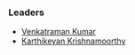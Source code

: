 
### Leaders

* [Venkatraman Kumar](mailto:venkatraman.kumar@owasp.org)
* [Karthikeyan Krishnamoorthy](mailto:karthikeyan.krishnamoorthy@owasp.org)
